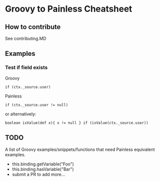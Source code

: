 # Groovy to Painless Cheatsheet

## How to contribute

See contributing.MD

## Examples

### Test if field exists

Groovy

```
if (ctx._source.user)
```

Painless

```
if (ctx._source.user != null)
```

or alternatively:

```
boolean isValue(def x){ x != null } if (isValue(ctx._source.user))
```

## TODO

A list of Groovy examples/snippets/functions that need Painless equivalent examples.

  - this.binding.getVariable("Foo")
  - this.binding.hasVariable("Bar")
  - submit a PR to add more...
